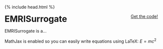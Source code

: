 {% include head.html %}

<p>
 <h1 style="display:inline">EMRISurrogate</h1> <span style="float:right;"><a href="{{ site.github.repository_url }}" class = "code_btn">Get the code!</a></span>
</p>

EMRISurrogate is a...  

MathJax is enabled so you can easily write equations using LaTeX: $E = m c^2$